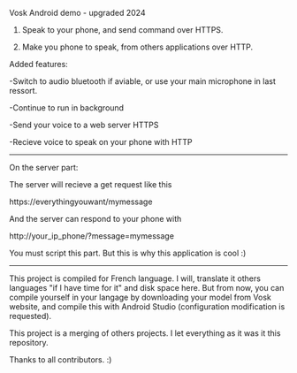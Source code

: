 Vosk Android demo - upgraded 2024

1. Speak to your phone, and send command over HTTPS.

2. Make you phone to speak, from others applications over HTTP.

Added features:

-Switch to audio bluetooth if aviable, or use your main microphone in last ressort.

-Continue to run in background

-Send your voice to a web server HTTPS

-Recieve voice to speak on your phone with HTTP

____________________________

On the server part:

The server will recieve a get request like this

https://everythingyouwant/mymessage

And the server can respond to your phone with

http://your_ip_phone/?message=mymessage

You must script this part. But this is why this application is cool :)
____________________________

This project is compiled for French language. I will, translate it others languages "if I have time for it" and disk space here. 
But from now, you can compile yourself in your langage by downloading your model from Vosk website, and compile this with Android Studio (configuration modification is requested).

This project is a merging of others projects. I let everything as it was it this repository.

Thanks to all contributors. :)
